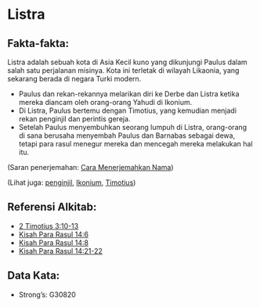 # Listra

## Fakta-fakta:

Listra adalah sebuah kota di Asia Kecil kuno yang dikunjungi Paulus dalam salah satu perjalanan misinya. Kota ini terletak di wilayah Likaonia, yang sekarang berada di negara Turki modern.

* Paulus dan rekan-rekannya melarikan diri ke Derbe dan Listra ketika mereka diancam oleh orang-orang Yahudi di Ikonium.
* Di Listra, Paulus bertemu dengan Timotius, yang kemudian menjadi rekan penginjil dan perintis gereja.
* Setelah Paulus menyembuhkan seorang lumpuh di Listra, orang-orang di sana berusaha menyembah Paulus dan Barnabas sebagai dewa, tetapi para rasul menegur mereka dan mencegah mereka melakukan hal itu.

(Saran penerjemahan: [Cara Menerjemahkan Nama](rc://en/ta/man/translate/translate-names))

(Lihat juga: [penginjil](../kt/evangelism.md), [Ikonium](../names/iconium.md), [Timotius](../names/timothy.md))

## Referensi Alkitab:

* [2 Timotius 3:10-13](rc://en/tn/help/2ti/03/10)
* [Kisah Para Rasul 14:6](rc://en/tn/help/act/14/06)
* [Kisah Para Rasul 14:8](rc://en/tn/help/act/14/08)
* [Kisah Para Rasul 14:21-22](rc://en/tn/help/act/14/21)

## Data Kata:

* Strong’s: G30820
